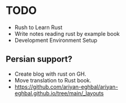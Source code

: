 # TODO

* Rush to Learn Rust
* Write notes reading rust by example book
* Development Environment Setup

## Persian support?

* Create blog with rust on GH.
* Move translation to Rust book.
* https://github.com/ariyan-eghbal/ariyan-eghbal.github.io/tree/main/_layouts
